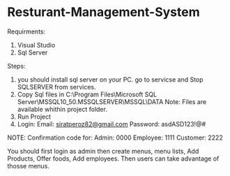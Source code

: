 # Resturant-Management-System
Requirments:
1. Visual Studio
2. Sql Server

Steps:
1. you should install sql server on your PC. go to servicse and Stop SQLSERVER from services.
2. Copy Sql files in C:\Program Files\Microsoft SQL Server\MSSQL10_50.MSSQLSERVER\MSSQL\DATA
Note: Files are available whithin project folder.
3. Run Project
4. Login:
	Email: siratperoz82@gmail.com
	Password: asdASD123!@#

NOTE: Confirmation code for:
	Admin: 0000
	Employee: 1111
	Customer: 2222
	
  
  You should first login as admin then create menus, menu lists, Add Products, Offer foods, Add employees. Then users can take
  advantage of thosse menus. 
  
  
